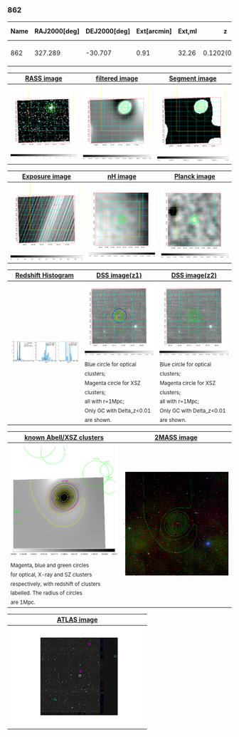 <div STYLE="page-break-after: always;"></div>

### 862

|Name|RAJ2000[deg]|DEJ2000[deg] |Ext[arcmin]| Ext,ml | z | z_src| C|GC(XSZ,Delta_z<0.01)| GC(OPT,Delta_z<0.01)|GC| R_sig[arcmin] | R500[arcmin] | R500[Mpc]| CRsig[c/s] | CR500[c/s] |L500[1E44 erg/s]|F500[1E-12 erg/s/cm^2]| M500[1E14 Msun]|Tx[keV]|Cnt_sig|Beta|Rc[arcmin]|Comment|Alias|
|---|---|---|---|---|---|------|---|--------|---------|----------|---|---|---|---|---|---|---|---|---|---|---|---|---|---|
|862| 327.289| -30.707| 0.91| 32.26| 0.1202(0.005)| z1, z_xsz| B| MCXC, XB| A, W| A, MCXC, W, XB| 22.231| 8.493| 1.104| 0.435(0.050)| 0.395(0.045)| 2.969(0.192)| 7.891(0.510)| 4.30(0.14)| 5.47(0.11)| 140.3| 0.535(-0.021+0.026)| 0.935(-0.356+0.347)| -| k025|

|[RASS image](../image/862/862_img.pdf)|[filtered image](../image/862/862_fil.pdf)|[Segment image](../image/862/862_seg.pdf)|
|-------------------|--------------------|-------------------|
| <img src="../image/862/862_img.png" width="300">  | <img src="../image/862/862_fil.png" width="300">   | <img src="../image/862/862_seg.png" width="300">  |

|[Exposure image](../image/862/862_mex.pdf)| [nH image](../image/862/862_nh.pdf)| [Planck image](../image/862/862_p.pdf)|
|-------------------|--------------------|-------------------|
|<img src="../image/862/862_mex.png" width="300">   | <img src="../image/862/862_nh.png" width="300">    | <img src="../image/862/862_p.png" width="300"> |

|[Redshift Histogram](../image/862/862_zg.pdf) | [DSS image(z1)](../image/862/862_dss_z1.pdf)      |  [DSS image(z2)](../image/862/862_dss_z2.pdf)    |
|-------------------|--------------------|-------------------|
|<img src="../image/862/862_zg.png" width="300"> |<img src="../image/862/862_dss_z1.png" width="300"> <sub><br>Blue circle for optical clusters; <br>Magenta circle for XSZ clusters; <br>all with r=1Mpc; <br>Only GC with Delta_z<0.01 are shown. </sub>| <img src="../image/862/862_dss_z2.png" width="300"><sub><br>Blue circle for optical clusters; <br>Magenta circle for XSZ clusters; <br>all with r=1Mpc; <br>Only GC with Delta_z<0.01 are shown. </sub> |

|[known Abell/XSZ clusters](../image/862/862_gc.pdf) | [2MASS image](../image/862/862_2mass.pdf)      |
|-------------------|-------------------|
|<img src=../image/862/862_gc.png width="300"> <br><sub>Magenta, blue and green circles <br>for optical, X-ray and SZ clusters <br>respectively, with redshift of clusters <br>labelled. The radius of circles <br>are 1Mpc.</sub>|<img src="../image/862/862_2mass.png" width="300">  |

|[ATLAS image](../image/862/862_s.pdf)        |
|-------------------|
| <img src="../image/862/862_s.pdf" width="300">  |
